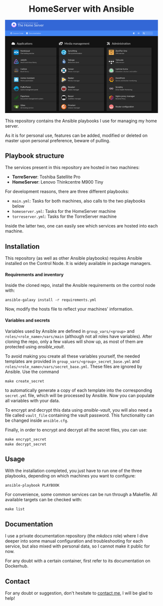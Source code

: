 
<h1 align="center">
	HomeServer with Ansible
</h1>

<p align="center">
  <img src="img/dashboard.png" alt="Dashboard of running services"/>
</p>

This repository contains the Ansible playbooks I use for managing my home server.

As it is for personal use, features can be added, modified or deleted on master upon personal preference, beware of pulling.

## Playbook structure

The services present in this repository are hosted in two machines:

- **TorreServer**: Toshiba Satellite Pro
- **HomeServer**: Lenovo Thinkcentre M900 Tiny

For development reasons, there are three different playbooks:

- `main.yml`: Tasks for both machines, also calls to the two playbooks below
- `homeserver.yml`: Tasks for the HomeServer machine
- `torreserver.yml`: Tasks for the TorreServer machine

Inside the latter two, one can easily see which services are hosted into each machine.

## Installation

This repository (as well as other Ansible playbooks) requires Ansible installed on the Control Node. It is widely available in package managers.

#### Requirements and inventory

Inside the cloned repo, install the Ansible requirements on the control node with:

	ansible-galaxy install -r requirements.yml

Now, modify the hosts file to reflect your machines' information.

#### Variables and secrets

Variables used by Ansible are defined in `group_vars/<group>` and `roles/<role_name>/vars/main` (although not all roles have variables). After cloning the repo, only a few values will show up, as most of them are protected using *ansible_vault*.

To avoid making you create all these variables yourself, the needed templates are provided in `group_vars/<group>_secret_base.yml` and `roles/<role_name>/vars/secret_base.yml`. These files are ignored by Ansible. Use the command

	make create_secret

to automatically generate a copy of each template into the corresponding `secret.yml` file, which will be processed by Ansible. Now you can populate all variables with your data.

To encrypt and decrypt this data using *ansible-vault*, you will also need a file called `vault_file` containing the vault password. This functionality can be changed inside `ansible.cfg`.

Finally, in order to encrypt and decrypt all the secret files, you can use:

	make encrypt_secret
	make decrypt_secret

## Usage

With the installation completed, you just have to run one of the three playbooks, depending on which machines you want to configure:

	ansible-playbook PLAYBOOK

For convenience, some common services can be run through a Makefile. All available targets can be checked with:

	make list

## Documentation

I use a private documentation repository (the *mkdocs* role) where I dive deeper into some manual configuration and troubleshooting for each service, but also mixed with personal data, so I cannot make it public for now.

For any doubt with a certain container, first refer to its documentation on Dockerhub.

## Contact

For any doubt or suggestion, don't hesitate to [contact me](mailto:albertcanalesros@gmail.com), I will be glad to help! 
